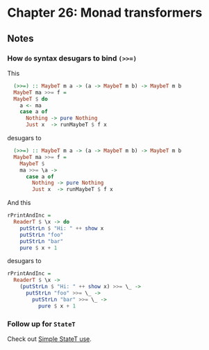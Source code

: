 # Chapter 26: Monad transformers

## Notes

### How `do` syntax desugars to bind `(>>=)`

This

```haskell
  (>>=) :: MaybeT m a -> (a -> MaybeT m b) -> MaybeT m b
  MaybeT ma >>= f =
  MaybeT $ do
    a <- ma
    case a of
      Nothing -> pure Nothing
      Just x  -> runMaybeT $ f x
```

desugars to

```haskell
  (>>=) :: MaybeT m a -> (a -> MaybeT m b) -> MaybeT m b
  MaybeT ma >>= f =
    MaybeT $
    ma >>= \a ->
      case a of
        Nothing -> pure Nothing
        Just x  -> runMaybeT $ f x
```

And this

```haskell
rPrintAndInc =
  ReaderT $ \x -> do
    putStrLn $ "Hi: " ++ show x
    putStrLn "foo"
    putStrLn "bar"
    pure $ x + 1
```

desugars to

```haskell
rPrintAndInc =
  ReaderT $ \x ->
    (putStrLn $ "Hi: " ++ show x) >>= \_ ->
      putStrLn "foo" >>= \_ ->
        putStrLn "bar" >>= \_ ->
          pure $ x + 1
```

### Follow up for `StateT`

Check out [Simple StateT use](https://wiki.haskell.org/Simple_StateT_use).
